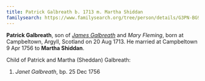 ```yaml
---
title: Patrick Galbreath b. 1713 m. Martha Shiddan
familysearch: https://www.familysearch.org/tree/person/details/G3PN-BG9
---
```

**Patrick Galbreath**, son of [*James Galbreath*](galbreath-james-1672.md) and *Mary Fleming*, born at Campbeltown, Argyll, Scotland on 20 Aug 1713.  He married at Campbeltown 9 Apr 1756 to **Martha Shiddan**.

Child of Patrick and Martha (Sheddan) Galbreath:

1. *Janet Galbreath*, bp. 25 Dec 1756

